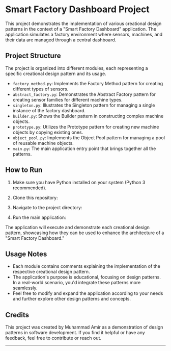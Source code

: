 # Smart Factory Dashboard Project

This project demonstrates the implementation of various creational design patterns in the context of a "Smart Factory Dashboard" application. The application simulates a factory environment where sensors, machines, and their data are managed through a central dashboard.

## Project Structure

The project is organized into different modules, each representing a specific creational design pattern and its usage.

- `factory_method.py`: Implements the Factory Method pattern for creating different types of sensors.
- `abstract_factory.py`: Demonstrates the Abstract Factory pattern for creating sensor families for different machine types.
- `singleton.py`: Illustrates the Singleton pattern for managing a single instance of the factory dashboard.
- `builder.py`: Shows the Builder pattern in constructing complex machine objects.
- `prototype.py`: Utilizes the Prototype pattern for creating new machine objects by copying existing ones.
- `object_pool.py`: Implements the Object Pool pattern for managing a pool of reusable machine objects.
- `main.py`: The main application entry point that brings together all the patterns.

## How to Run

1. Make sure you have Python installed on your system (Python 3 recommended).

2. Clone this repository:

3. Navigate to the project directory:

4. Run the main application:

The application will execute and demonstrate each creational design pattern, showcasing how they can be used to enhance the architecture of a "Smart Factory Dashboard."

## Usage Notes

- Each module contains comments explaining the implementation of the respective creational design pattern.
- The application's purpose is educational, focusing on design patterns. In a real-world scenario, you'd integrate these patterns more seamlessly.
- Feel free to modify and expand the application according to your needs and further explore other design patterns and concepts.

## Credits

This project was created by Muhammad Amir as a demonstration of design patterns in software development. If you find it helpful or have any feedback, feel free to contribute or reach out.

---
